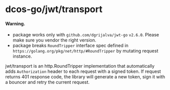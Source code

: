 # dcos-go/jwt/transport

#### Warning.
- package works only with `github.com/dgrijalva/jwt-go` `v2.6.0`. Please make sure you vendor the right version.
- package breaks `RoundTripper` interface spec defined in `https://golang.org/pkg/net/http/#RoundTripper`
  by mutating request instance.

jwt/transport is an http.RoundTripper implementation that automatically adds `Authorization` header to each request with
a signed token. If request returns 401 response code, the library will generate a new token, sign it with a bouncer and
retry the current request.
